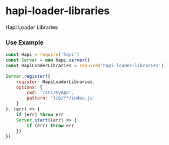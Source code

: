 # hapi-loader-libraries
Hapi Loader Libraries
### Use Example
```js
const Hapi = require('hapi')
const Server = new Hapi.server()
const HapiLoaderLibraries = require('hapi-loader-libraries')

Server.register({
    register: HapiLoaderLibraries,
    options: {
        cwd: '/src/myApp',
        pattern: 'lib/**/index.js'
    }
}, (err) => {
    if (err) throw err
    Server.start((err) => {
        if (err) throw err
    })
})
```